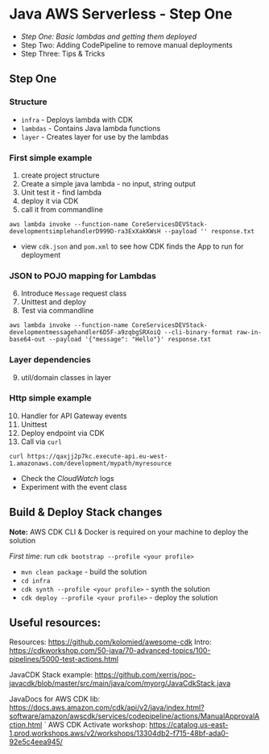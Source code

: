 # Java AWS Serverless - Step One

- *Step One: Basic lambdas and getting them deployed*
- Step Two: Adding CodePipeline to remove manual deployments
- Step Three: Tips & Tricks

## Step One

### Structure

* `infra` - Deploys lambda with CDK
* `lambdas` - Contains Java lambda functions
* `layer` - Creates layer for use by the lambdas

### First simple example
1. create project structure
2. Create a simple java lambda - no input, string output
3. Unit test it - find lambda
4. deploy it via CDK
5. call it from commandline

`aws lambda invoke --function-name CoreServicesDEVStack-developmentsimplehandlerD999D-ra3ExXakKWsH --payload '' response.txt`

* view `cdk.json` and `pom.xml` to see how CDK finds the App to run for deployment

### JSON to POJO mapping for Lambdas
6. Introduce `Message` request class
7. Unittest and deploy
8. Test via commandline

`aws lambda invoke --function-name CoreServicesDEVStack-developmentmessagehandler6D5F-a9zqbgSRXoiQ --cli-binary-format raw-in-base64-out --payload '{"message": "Hello"}' response.txt`

### Layer dependencies
9. util/domain classes in layer

### Http simple example
10. Handler for API Gateway events
11. Unittest
12. Deploy endpoint via CDK
13. Call via `curl`

`curl https://qaxjj2p7kc.execute-api.eu-west-1.amazonaws.com/development/mypath/myresource`

* Check the *CloudWatch* logs
* Experiment with the event class

## Build & Deploy Stack changes

**Note:** AWS CDK CLI & Docker is required on your machine to deploy the solution

*First time*: run `cdk bootstrap --profile <your profile>`

- `mvn clean package` - build the solution
- `cd infra`
- `cdk synth --profile <your profile>` - synth the solution
- `cdk deploy --profile <your profile>` - deploy the solution

## Useful resources:

Resources: https://github.com/kolomied/awesome-cdk
Intro: https://cdkworkshop.com/50-java/70-advanced-topics/100-pipelines/5000-test-actions.html

JavaCDK Stack example: https://github.com/xerris/poc-javacdk/blob/master/src/main/java/com/myorg/JavaCdkStack.java

JavaDocs for AWS CDK lib: https://docs.aws.amazon.com/cdk/api/v2/java/index.html?software/amazon/awscdk/services/codepipeline/actions/ManualApprovalAction.html
`
AWS CDK Activate workshop: https://catalog.us-east-1.prod.workshops.aws/v2/workshops/13304db2-f715-48bf-ada0-92e5c4eea945/
